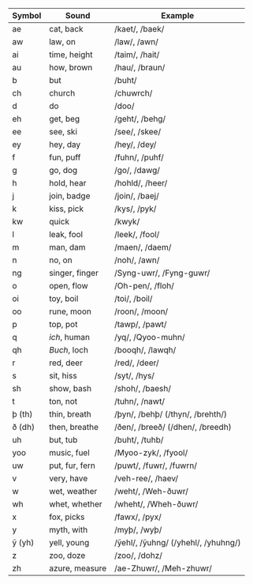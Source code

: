 
| Symbol | Sound          | Example                             |
| ------ | -------------- | ----------------------------------- |
| ae     | cat, back      | /kaet/, /baek/                      |
| aw     | law, on        | /law/, /awn/                        |
| ai     | time, height   | /taim/, /hait/                      |
| au     | how, brown     | /hau/, /braun/                      |
| b      | but            | /buht/                              |
| ch     | church         | /chuwrch/                           |
| d      | do             | /doo/                               |
| eh     | get, beg       | /geht/, /behg/                      |
| ee     | see, ski       | /see/, /skee/                       |
| ey     | hey, day       | /hey/, /dey/                        |
| f      | fun, puff      | /fuhn/, /puhf/                      |
| g      | go, dog        | /go/, /dawg/                        |
| h      | hold, hear     | /hohld/, /heer/                     |
| j      | join, badge    | /join/, /baej/                      |
| k      | kiss, pick     | /kys/, /pyk/                        |
| kw     | quick          | /kwyk/                              |
| l      | leak, fool     | /leek/, /fool/                      |
| m      | man, dam       | /maen/, /daem/                      |
| n      | no, on         | /noh/, /awn/                        |
| ng     | singer, finger | /Syng-uwr/, /Fyng-guwr/             |
| o      | open, flow     | /Oh-pen/, /floh/                    |
| oi     | toy, boil      | /toi/, /boil/                       |
| oo     | rune, moon     | /roon/, /moon/                      |
| p      | top, pot       | /tawp/, /pawt/                      |
| q      | _ich_, human   | /yq/, /Qyoo-muhn/                   |
| qh     | _Buch_, loch   | /booqh/, /lawqh/                    |
| r      | red, deer      | /red/, /deer/                       |
| s      | sit, hiss      | /syt/, /hys/                        |
| sh     | show, bash     | /shoh/, /baesh/                     |
| t      | ton, not       | /tuhn/, /nawt/                      |
| þ (th) | thin, breath   | /þyn/, /behþ/ (/thyn/, /brehth/)    |
| ð (dh) | then, breathe  | /ðen/, /breeð/ (/dhen/, /breedh)    |
| uh     | but, tub       | /buht/, /tuhb/                      |
| yoo    | music, fuel    | /Myoo-zyk/, /fyool/                 |
| uw     | put, fur, fern | /puwt/, /fuwr/, /fuwrn/             |
| v      | very, have     | /veh-ree/, /haev/                   |
| w      | wet, weather   | /weht/, /Weh-ðuwr/                  |
| wh     | whet, whether  | /wheht/, /Wheh-ðuwr/                |
| x      | fox, picks     | /fawx/, /pyx/                       |
| y      | myth, with     | /myþ/, /wyþ/                        |
| ỹ (yh) | yell, young    | /ỹehl/, /ỹuhng/ (/yhehl/, /yhuhng/) |
| z      | zoo, doze      | /zoo/, /dohz/                       |
| zh     | azure, measure | /ae-Zhuwr/, /Meh-zhuwr/             |
